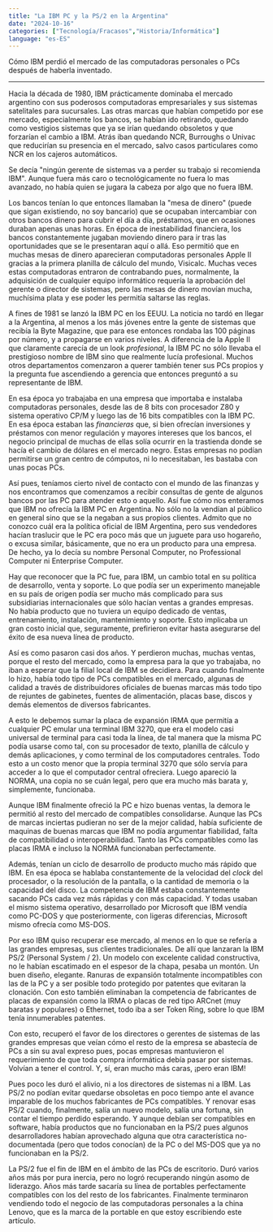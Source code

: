 ```yaml
---
title: "La IBM PC y la PS/2 en la Argentina"
date: "2024-10-16"
categories: ["Tecnología/Fracasos","Historia/Informática"]
language: "es-ES"
---
```

Cómo IBM perdió el mercado de las computadoras personales o PCs después de haberla inventado.

---

Hacia la década de 1980, IBM prácticamente dominaba el mercado argentino con sus poderosos computadoras empresariales y sus sistemas satelitales para sucursales.  Las otras marcas que habían competido por ese mercado, especialmente los bancos, se habían ido retirando, quedando como vestigios sistemas que ya se irían quedando obsoletos y que forzarían el cambio a IBM.  Atrás iban quedando NCR, Burroughs o Univac que reducirían su presencia en el mercado, salvo casos particulares como NCR en los cajeros automáticos.

Se decía "ningún gerente de sistemas va a perder su trabajo si recomienda IBM".  Aunque fuera más caro o tecnológicamente no fuera lo mas avanzado, no había quien se jugara la cabeza por algo que no fuera IBM.

Los bancos tenían lo que entonces llamaban la "mesa de dinero" (puede que sigan existiendo, no soy bancario) que se ocupaban intercambiar con otros bancos dinero para cubrir el día a día, préstamos, que en ocasiones duraban apenas unas horas.  En época de inestabilidad financiera, los bancos constantemente jugaban moviendo dinero para ir tras las oportunidades que se le presentaran aquí o allá. Eso permitió que en muchas mesas de dinero aparecieran computadoras personales Apple II gracias a la primera planilla de cálculo del mundo, Visicalc.  Muchas veces estas computadoras entraron de contrabando pues, normalmente, la adquisición de cualquier equipo informático requería la aprobación del gerente o director de sistemas, pero las mesas de dinero movían mucha, muchísima plata y ese poder les permitía saltarse las reglas.

A fines de 1981 se lanzó la IBM PC en los EEUU.  La noticia no tardó en llegar a la Argentina, al menos a los más jóvenes entre la gente de sistemas que recibía la Byte Magazine, que para ese entonces rondaba las 100 páginas por número, y a propagarse en varios niveles.  A diferencia de la Apple II que claramente carecía de un look *profesional*, la IBM PC no sólo llevaba el prestigioso nombre de IBM sino que realmente lucía profesional.   Muchos otros departamentos comenzaron a querer también tener sus PCs propios y la pregunta fue ascendiendo a gerencia que entonces preguntó a su representante de IBM.

En esa época yo trabajaba en una empresa que importaba e instalaba computadoras personales, desde las de 8 bits con procesador Z80 y sistema operativo CP/M y luego las de 16 bits compatibles con la IBM PC.  En esa época estaban las *financieras* que, si bien ofrecían inversiones y préstamos con menor regulación y mayores intereses que los bancos, el negocio principal de muchas de ellas solía ocurrir en la trastienda donde se hacía el cambio de dólares en el mercado negro.  Estas empresas no podían permitirse un gran centro de cómputos, ni lo necesitaban, les bastaba con unas pocas PCs.

Así pues, teníamos cierto nivel de contacto con el mundo de las finanzas y nos encontramos que comenzamos a recibir consultas de gente de algunos bancos por las PC para atender esto o aquello.  Así fue cómo nos enteramos que IBM no ofrecía la IBM PC en Argentina. No sólo no la vendían al público en general sino que se la negaban a sus propios clientes.  Admito que no conozco cuál era la política oficial de IBM Argentina, pero sus vendedores hacían traslucir que le PC era poco más que un juguete para uso hogareño, o excusa similar, básicamente, que no era un producto para una empresa.  De hecho, ya lo decía su nombre Personal Computer, no Professional Computer ni Enterprise Computer.

Hay que reconocer que la PC fue, para IBM, un cambio total en su política de desarrollo, venta y soporte.  Lo que podía ser un experimento manejable en su país de origen podía ser mucho más complicado para sus subsidiarias internacionales que sólo hacían ventas a grandes empresas.  No había producto que no tuviera un equipo dedicado de ventas, entrenamiento, instalación, mantenimiento y soporte. Esto implicaba un gran costo inicial que, seguramente, prefirieron evitar hasta asegurarse del éxito de esa nueva línea de producto.

Así es como pasaron casi dos años. Y perdieron muchas, muchas ventas, porque el resto del mercado, como la empresa para la que yo trabajaba, no iban a esperar que la filial local de IBM se decidiera. Para cuando finalmente lo hizo, había todo tipo de PCs compatibles en el mercado, algunas de calidad a través de distribuidores oficiales de buenas marcas más todo tipo de rejuntes de gabinetes, fuentes de alimentación, placas base, discos y demás elementos de diversos fabricantes.

A esto le debemos sumar la placa de expansión IRMA que permitía a cualquier PC emular una terminal IBM 3270, que era el modelo casi universal de terminal para casi toda la línea, de tal manera que la misma PC podía usarse como tal, con su procesador de texto, planilla de cálculo y demás aplicaciones, y como terminal de los computadores centrales.  Todo esto a un costo menor que la propia terminal 3270 que sólo servía para acceder a lo que el computador central ofreciera.  Luego apareció la NORMA, una copia no se cuán legal, pero que era mucho más barata y, simplemente, funcionaba.

Aunque IBM finalmente ofreció la PC e hizo buenas ventas, la demora le permitió al resto del mercado de compatibles consolidarse. Aunque las PCs de marcas inciertas pudieran no ser de la mejor calidad, había suficiente de maquinas de buenas marcas que IBM no podía argumentar fiabilidad, falta de compatibilidad o interoperabilidad.  Tanto las PCs compatibles como las placas IRMA e incluso la NORMA funcionaban perfectamente.  

Además, tenían un ciclo de desarrollo de producto mucho más rápido que IBM.  En esa época se hablaba constantemente de la velocidad del *clock* del procesador, o la resolución de la pantalla, o la cantidad de memoria o la capacidad del disco. La competencia de IBM estaba constantemente sacando PCs cada vez más rápidas y con más capacidad.  Y todas usaban el mismo sistema operativo, desarrollado por Microsoft que IBM vendía como PC-DOS y que posteriormente, con ligeras diferencias, Microsoft mismo ofrecía como MS-DOS.  

Por eso IBM quiso recuperar ese mercado, al menos en lo que se refería a las grandes empresas, sus clientes tradicionales.  De allí que lanzaran la IBM PS/2 (Personal System / 2).  Un modelo con excelente calidad constructiva, no le habían escatimado en el espesor de la chapa, pesaba un montón.  Un buen diseño, elegante. Ranuras de expansión totalmente incompatibles con las de la PC y a ser posible todo protegido por patentes que evitaran la clonación.  Con esto también eliminaban la competencia de fabricantes de placas de expansión como la IRMA o placas de red tipo ARCnet (muy baratas y populares) o Ethernet, todo iba a ser Token Ring, sobre lo que IBM tenía innumerables patentes.

Con esto, recuperó el favor de los directores o gerentes de sistemas de las grandes empresas que veían cómo el resto de la empresa se abastecía de PCs a sin su aval expreso pues, pocas empresas mantuvieron el requerimiento de que toda compra informática debía pasar por sistemas. Volvían a tener el control.  Y, sí, eran mucho más caras, ¡pero eran IBM!

Pues poco les duró el alivio, ni a los directores de sistemas ni a IBM.  Las PS/2 no podían evitar quedarse obsoletas en poco tiempo ante el avance imparable de los muchos fabricantes de PCs compatibles.  Y renovar esas PS/2 cuando, finalmente, salía un nuevo modelo, salía una fortuna, sin contar el tiempo perdido esperando.  Y aunque debían ser compatibles en software, había productos que no funcionaban en la PS/2 pues algunos desarrolladores habían aprovechado alguna que otra característica no-documentada (pero que todos conocían) de la PC o del MS-DOS que ya no funcionaban en la PS/2. 

La PS/2 fue el fin de IBM en el ámbito de las PCs de escritorio. Duró varios años más por pura inercia, pero no logró recuperando ningún asomo de liderazgo.  Años más tarde sacaría su línea de portables perfectamente compatibles con los del resto de los fabricantes.  Finalmente terminaron vendiendo todo el negocio de las computadoras personales a la china Lenovo, que es la marca de la portable en que estoy escribiendo este artículo.
